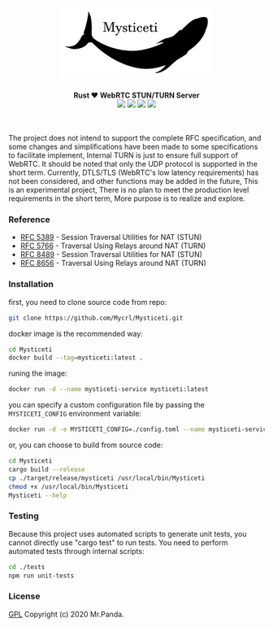 <h1 align="center">
    <img src="./material/logo.svg" width="300px"/>
</h1>
<div align="center">
    <strong>Rust ❤️ WebRTC STUN/TURN Server</strong>
</div>
<div align="center">
    <img src="https://img.shields.io/github/workflow/status/Mycrl/Mysticeti/Mysticeti Tests"/>
    <img src="https://img.shields.io/github/languages/top/Mycrl/Mysticeti"/>
    <img src="https://img.shields.io/github/license/Mycrl/Mysticeti"/>
    <img src="https://img.shields.io/badge/author-Mr.Panda-read"/>
</div>
<br/>
<br/>

The project does not intend to support the complete RFC specification, and some changes and simplifications have been made to some specifications to facilitate implement, Internal TURN is just to ensure full support of WebRTC. 
It should be noted that only the UDP protocol is supported in the short term. Currently, DTLS/TLS (WebRTC's low latency requirements) has not been considered, and other functions may be added in the future, This is an experimental project, There is no plan to meet the production level requirements in the short term, More purpose is to realize and explore.


### Reference

- [RFC 5389](https://tools.ietf.org/html/rfc5389) - Session Traversal Utilities for NAT (STUN)
- [RFC 5766](https://tools.ietf.org/html/rfc5766) - Traversal Using Relays around NAT (TURN)
- [RFC 8489](https://tools.ietf.org/html/rfc8489) - Session Traversal Utilities for NAT (STUN)
- [RFC 8656](https://tools.ietf.org/html/rfc8656) -  Traversal Using Relays around NAT (TURN)


### Installation

first, you need to clone source code from repo:
```bash
git clone https://github.com/Mycrl/Mysticeti.git
```

docker image is the recommended way:
```bash
cd Mysticeti
docker build --tag=mysticeti:latest .
```

runing the image:
```bash
docker run -d --name mysticeti-service mysticeti:latest 
```

you can specify a custom configuration file by passing the `MYSTICETI_CONFIG` environment variable:
```bash
docker run -d -e MYSTICETI_CONFIG=./config.toml --name mysticeti-service mysticeti:latest 
```

or, you can choose to build from source code:
```bash
cd Mysticeti
cargo build --release
cp ./target/release/mysticeti /usr/local/bin/Mysticeti
chmod +x /usr/local/bin/Mysticeti
Mysticeti --help
```

### Testing

Because this project uses automated scripts to generate unit tests, you cannot directly use "cargo test" to run tests. You need to perform automated tests through internal scripts:
```bash
cd ./tests
npm run unit-tests
```

### License
[GPL](./LICENSE)
Copyright (c) 2020 Mr.Panda.
